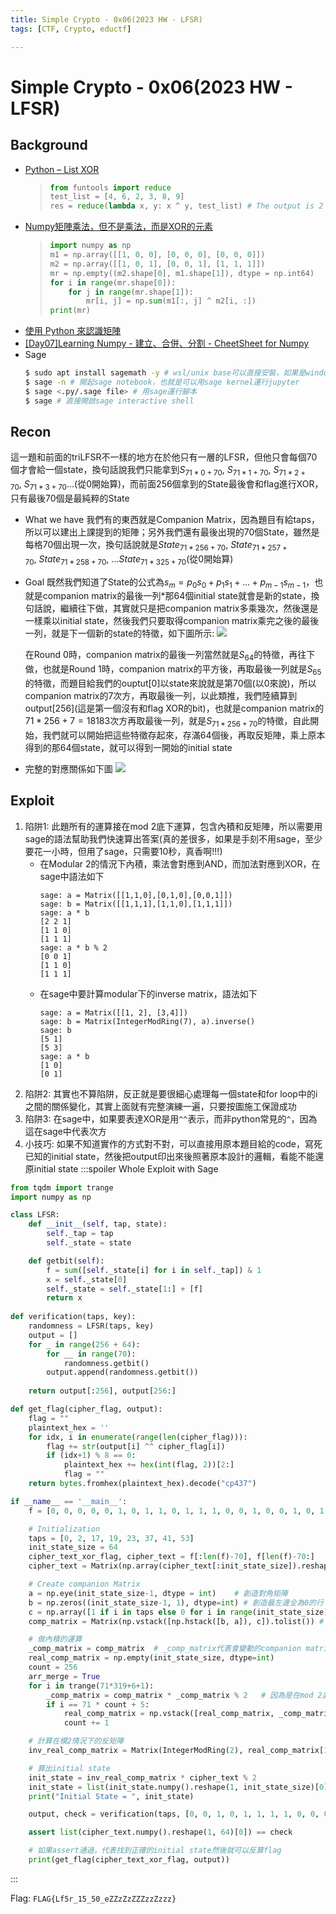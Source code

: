 ```yaml
---
title: Simple Crypto - 0x06(2023 HW - LFSR)
tags: [CTF, Crypto, eductf]

---
```


# Simple Crypto - 0x06(2023 HW - LFSR)
## Background
* [Python – List XOR](https://www.geeksforgeeks.org/python-list-xor/)
    > ```python
    > from funtools import reduce
    > test_list = [4, 6, 2, 3, 8, 9]
    > res = reduce(lambda x, y: x ^ y, test_list) # The output is 2
    > ```
* [Numpy矩陣乘法，但不是乘法，而是XOR的元素](https://www.qiniu.com/qfans/qnso-67006518#comments)
    > ```python
    > import numpy as np
    > m1 = np.array([[1, 0, 0], [0, 0, 0], [0, 0, 0]])
    > m2 = np.array([[1, 0, 1], [0, 0, 1], [1, 1, 1]])
    > mr = np.empty((m2.shape[0], m1.shape[1]), dtype = np.int64)
    > for i in range(mr.shape[0]):
    >     for j in range(mr.shape[1]):
    >         mr[i, j] = np.sum(m1[:, j] ^ m2[i, :])
    > print(mr)
    > ```
* [使用 Python 來認識矩陣](https://pyradise.com/使用-python-來認識矩陣-915376207187)
* [[Day07]Learning Numpy - 建立、合併、分割 - CheetSheet for Numpy](https://ithelp.ithome.com.tw/articles/10203624)
* Sage
    ```bash
    $ sudo apt install sagemath -y # wsl/unix base可以直接安裝，如果是windows要下載sage binary，有1.4GB
    $ sage -n # 開起sage notebook，也就是可以用sage kernel運行jupyter
    $ sage <.py/.sage file> # 用sage運行腳本
    $ sage # 直接開啟sage interactive shell
    ```
## Recon
這一題和前面的triLFSR不一樣的地方在於他只有一層的LFSR，但他只會每個70個才會給一個state，換句話說我們只能拿到$S_{71*0+70},\ S_{71*1+70},\ S_{71*2+70},\ S_{71*3+70}...$(從0開始算)，而前面256個拿到的State最後會和flag進行XOR，只有最後70個是最純粹的State

* What we have
我們有的東西就是Companion Matrix，因為題目有給taps，所以可以建出上課提到的矩陣；另外我們還有最後出現的70個State，雖然是每格70個出現一次，換句話說就是$State_{71*256+70},\ State_{71*257+70},\ State_{71*258+70},\ ...State_{71*325+70}$(從0開始算)
* Goal
既然我們知道了State的公式為$s_m = p_0s_0 + p_1s_1 + … + p_{m-1}s_{m-1}$，也就是companion matrix的最後一列$*$那64個initial state就會是新的state，換句話說，繼續往下做，其實就只是把companion matrix多乘幾次，然後還是一樣乘以initial state，然後我們只要取得companion matrix乘完之後的最後一列，就是下一個新的state的特徵，如下圖所示:
![](https://hackmd.io/_uploads/HkwyVkGx6.jpg)

    在Round 0時，companion matrix的最後一列當然就是$S_{64}$的特徵，再往下做，也就是Round 1時，companion matrix的平方後，再取最後一列就是$S_{65}$的特徵，而題目給我們的ouptut[0]以state來說就是第70個(以0來說)，所以companion matrix的7次方，再取最後一列，以此類推，我們陸續算到output[256](這是第一個沒有和flag XOR的bit)，也就是companion matrix的$71*256+7=18183$次方再取最後一列，就是$S_{71*256+70}$的特徵，自此開始，我們就可以開始把這些特徵存起來，存滿64個後，再取反矩陣，乘上原本得到的那64個state，就可以得到一開始的initial state

* 完整的對應關係如下圖
![](https://hackmd.io/_uploads/SJcl-JGep.jpg)

## Exploit
1. 陷阱1: 此題所有的運算接在mod 2底下運算，包含內積和反矩陣，所以需要用sage的語法幫助我們快速算出答案(真的差很多，如果是手刻不用sage，至少要花一小時，但用了sage，只需要10秒，真香啊!!!)
    * 在Modular 2的情況下內積，乘法會對應到AND，而加法對應到XOR，在sage中語法如下
        ```sage
        sage: a = Matrix([[1,1,0],[0,1,0],[0,0,1]])
        sage: b = Matrix([[1,1,1],[1,1,0],[1,1,1]])
        sage: a * b
        [2 2 1]
        [1 1 0]
        [1 1 1]
        sage: a * b % 2
        [0 0 1]
        [1 1 0]
        [1 1 1]
        ```
    * 在sage中要計算modular下的inverse matrix，語法如下
        ```sage
        sage: a = Matrix([[1, 2], [3,4]])
        sage: b = Matrix(IntegerModRing(7), a).inverse()
        sage: b
        [5 1]
        [5 3]
        sage: a * b
        [1 0]
        [0 1]
        ```
2. 陷阱2: 其實也不算陷阱，反正就是要很細心處理每一個state和for loop中的i之間的關係變化，其實上面就有完整演練一遍，只要按圖施工保證成功
3. 陷阱3: 在sage中，如果要表達XOR是用`^^`表示，而非python常見的`^`，因為這在sage中代表次方
4. 小技巧: 如果不知道實作的方式對不對，可以直接用原本題目給的code，寫死已知的initial state，然後把output印出來後照著原本設計的邏輯，看能不能還原initial state
:::spoiler Whole Exploit with Sage
```python
from tqdm import trange
import numpy as np

class LFSR:
    def __init__(self, tap, state):
        self._tap = tap
        self._state = state

    def getbit(self):
        f = sum([self._state[i] for i in self._tap]) & 1
        x = self._state[0]
        self._state = self._state[1:] + [f]
        return x
    
def verification(taps, key):
    randomness = LFSR(taps, key)
    output = []
    for _ in range(256 + 64):
        for __ in range(70):
            randomness.getbit()
        output.append(randomness.getbit())
    
    return output[:256], output[256:]

def get_flag(cipher_flag, output):
    flag = ""
    plaintext_hex = ''
    for idx, i in enumerate(range(len(cipher_flag))):
        flag += str(output[i] ^^ cipher_flag[i])
        if (idx+1) % 8 == 0:
            plaintext_hex += hex(int(flag, 2))[2:]
            flag = ""
    return bytes.fromhex(plaintext_hex).decode("cp437")

if __name__ == '__main__':
    f = [0, 0, 0, 0, 0, 1, 0, 1, 1, 0, 1, 1, 1, 0, 0, 1, 0, 0, 1, 0, 1, 0, 1, 0, 1, 1, 0, 1, 1, 1, 0, 0, 0, 1, 1, 0, 0, 0, 0, 0, 0, 0, 1, 0, 0, 1, 0, 0, 0, 1, 0, 0, 1, 0, 0, 1, 1, 0, 1, 0, 1, 1, 0, 1, 0, 1, 1, 0, 1, 1, 0, 1, 0, 0, 0, 0, 0, 1, 0, 0, 0, 1, 0, 1, 0, 0, 1, 0, 1, 0, 1, 1, 0, 0, 1, 0, 0, 1, 0, 0, 0, 0, 1, 0, 0, 1, 0, 0, 1, 1, 1, 0, 0, 0, 1, 0, 0, 1, 1, 1, 1, 0, 0, 0, 0, 0, 0, 0, 0, 1, 1, 1, 0, 1, 0, 0, 0, 1, 1, 0, 0, 0, 0, 1, 0, 1, 0, 0, 0, 1, 0, 1, 0, 1, 1, 1, 1, 1, 0, 0, 0, 1, 0, 0, 1, 1, 1, 0, 0, 1, 0, 0, 0, 0, 0, 1, 0, 0, 0, 0, 0, 0, 0, 0, 1, 1, 0, 1, 1, 0, 1, 0, 1, 1, 1, 1, 0, 1, 1, 1, 1, 0, 1, 1, 0, 0, 0, 0, 0, 0, 0, 1, 1, 0, 0, 0, 1, 1, 1, 0, 1, 0, 1, 0, 1, 0, 1, 0, 0, 0, 0, 0, 0, 0, 1, 0, 1, 1, 0, 1, 0, 1, 1, 0, 0, 0, 0, 0, 1, 1, 0, 1, 0, 0, 1, 1, 1, 1, 1, 0, 0, 0, 0, 1, 0, 1, 0, 1, 0, 1, 1, 1, 0, 0, 0, 1, 0, 1, 0, 0, 0, 1, 0, 0, 1, 0, 1, 1, 1, 0, 0, 0, 0, 0, 0, 0, 0, 0, 0, 1, 0, 0, 0, 0, 1, 0, 1, 0, 0, 0, 0, 0, 1, 0, 0, 1, 1, 1, 0, 0, 1, 1, 0, 1, 1, 0]

    # Initialization
    taps = [0, 2, 17, 19, 23, 37, 41, 53]
    init_state_size = 64
    cipher_text_xor_flag, cipher_text = f[:len(f)-70], f[len(f)-70:]
    cipher_text = Matrix(np.array(cipher_text[:init_state_size]).reshape((init_state_size, 1)).tolist())

    # Create companion Matrix
    a = np.eye(init_state_size-1, dtype = int)    # 創造對角矩陣
    b = np.zeros((init_state_size-1, 1), dtype=int) # 創造最左邊全為0的行
    c = np.array([1 if i in taps else 0 for i in range(init_state_size)])   # 創造最後一列的taps
    comp_matrix = Matrix(np.vstack([np.hstack([b, a]), c]).tolist()) # 全部組合起來

    # 做內積的運算
    _comp_matrix = comp_matrix  # _comp_matrix代表會變動的companion matrix
    real_comp_matrix = np.empty(init_state_size, dtype=int)
    count = 256
    arr_merge = True
    for i in trange(71*319+6+1):
        _comp_matrix = comp_matrix * _comp_matrix % 2   # 因為是在mod 2底下處理，所以不是普通的dot運算，乘法對應到AND，加法對應到XOR
        if i == 71 * count + 5:
            real_comp_matrix = np.vstack([real_comp_matrix, _comp_matrix[-1]])
            count += 1

    # 計算在模2情況下的反矩陣
    inv_real_comp_matrix = Matrix(IntegerModRing(2), real_comp_matrix[1:]).inverse()

    # 算出initial state
    init_state = inv_real_comp_matrix * cipher_text % 2
    init_state = list(init_state.numpy().reshape(1, init_state_size)[0])
    print("Initial State = ", init_state)

    output, check = verification(taps, [0, 0, 1, 0, 1, 1, 1, 1, 0, 0, 0, 0, 0, 0, 0, 0, 0, 1, 1, 0, 1, 0, 0, 1, 1, 0, 1, 1, 1, 0, 0, 0, 0, 1, 0, 1, 0, 1, 1, 0, 1, 0, 1, 0, 0, 1, 1, 0, 1, 0, 1, 1, 0, 0, 0, 0, 0, 0, 1, 0, 1, 1, 1, 1])

    assert list(cipher_text.numpy().reshape(1, 64)[0]) == check

    # 如果assert通過，代表找到正確的initial state然後就可以反算flag
    print(get_flag(cipher_text_xor_flag, output))
```
:::

Flag: `FLAG{Lf5r_15_50_eZZzZzZZZzzZzzz}`